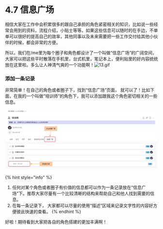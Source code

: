 # 4.7 信息广场

相信大家在工作中会积累很多的跟自己承担的角色紧密相关的知识，比如说一些经常会用到的资料，流程介绍，小贴士等等。如果这些信息可以随时的在手边，不单单可以很好的提高自己的效率，其他同事以及未来需要把一些工作交付给其他小伙伴的时候，都会非常的方便。

所以，我们在/me里为每个圈子和角色都设计了一个叫做“信息广场”的广阔空间，大家可以把这些平时散落在手机里，台式机里，笔记本上，便利贴里的好内容统统放在这里啦。多么让人神清气爽的一个功能啊！![13.gif](http://assets.kf5.com/external/images/common/emotion/k2/13.gif)

### **添加一条记录**

非常简单！在自己的角色或者圈子下，找到“信息广场”页面， 就可以了！比如下面，在我的一个叫做“培训师”的角色下，我可以添加跟我这个角色密切相关的一些信息。

![&#x4FE1;&#x606F;&#x5E7F;&#x573A;](../../.gitbook/assets/screenshot-2019-11-08-at-15.35.01.png)

{% hint style="info" %}
1. 任何对某个角色或者圈子有价值的信息都可以作为一条记录放在“信息广场”下。推荐大家尽量有一个比较清晰的结构来帮助自己和他人找到需要的信息。
2. 在每一条记录下， 大家都可以尽量的使用“描述”区域来记录文字性的内容好方便彼此快速的查看。
{% endhint %}

好啦！期待看到大家把各自的角色搭建的更加丰满啊！

